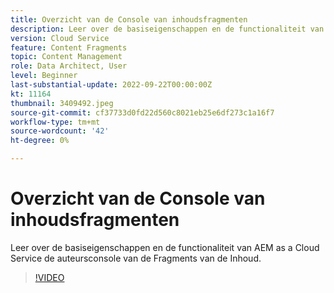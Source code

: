 ```yaml
---
title: Overzicht van de Console van inhoudsfragmenten
description: Leer over de basiseigenschappen en de functionaliteit van AEM as a Cloud Service de auteursconsole van de Fragments van de Inhoud.
version: Cloud Service
feature: Content Fragments
topic: Content Management
role: Data Architect, User
level: Beginner
last-substantial-update: 2022-09-22T00:00:00Z
kt: 11164
thumbnail: 3409492.jpeg
source-git-commit: cf37733d0fd22d560c8021eb25e6df273c1a16f7
workflow-type: tm+mt
source-wordcount: '42'
ht-degree: 0%

---
```


# Overzicht van de Console van inhoudsfragmenten

Leer over de basiseigenschappen en de functionaliteit van AEM as a Cloud Service de auteursconsole van de Fragments van de Inhoud.

>[!VIDEO](https://video.tv.adobe.com/v/3409492?quality=12&learn=on)

